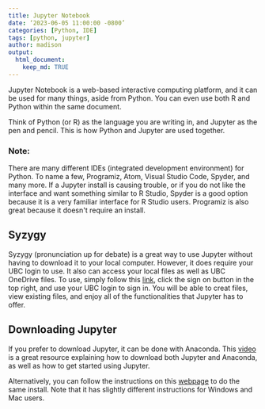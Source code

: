 ```yaml
---
title: Jupyter Notebook
date: ‘2023-06-05 11:00:00 -0800’
categories: [Python, IDE]
tags: [python, jupyter]
author: madison
output: 
  html_document:
    keep_md: TRUE
---
```





Jupyter Notebook is a web-based interactive computing platform, and it can be used for many things, aside from Python. You can even use both R and Python within the same document.

Think of Python (or R) as the language you are writing in, and Jupyter as the pen and pencil. This is how Python and Jupyter are used together.

### Note:

There are many different IDEs (integrated development environment) for Python. To name a few, Programiz, Atom, Visual Studio Code, Spyder, and many more. If a Jupyter install is causing trouble, or if you do not like the interface and want something similar to R Studio, Spyder is a good option because it is a very familiar interface for R Studio users. Programiz is also great because it doesn't require an install.

## Syzygy

Syzygy (pronunciation up for debate) is a great way to use Jupyter without having to download it to your local computer. However, it does require your UBC login to use. It also can access your local files as well as UBC OneDrive files. To use, simply follow this [link](https://ubc.syzygy.ca/), click the sign on button in the top right, and use your UBC login to sign in. You will be able to creat files, view existing files, and enjoy all of the functionalities that Jupyter has to offer.

## Downloading Jupyter

If you prefer to download Jupyter, it can be done with Anaconda. This [video](https://www.youtube.com/watch?v=WUeBzT43JyY) is a great resource explaining how to download both Jupyter and Anaconda, as well as how to get started using Jupyter.

Alternatively, you can follow the instructions on this [webpage](https://www.codecademy.com/article/setting-up-jupyter-notebook) to do the same install. Note that it has slightly different instructions for Windows and Mac users.
